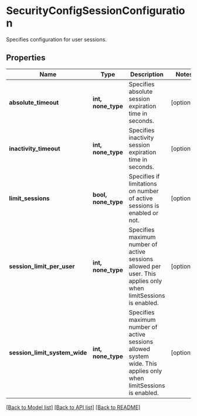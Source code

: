 # SecurityConfigSessionConfiguration

Specifies configuration for user sessions.

## Properties
Name | Type | Description | Notes
------------ | ------------- | ------------- | -------------
**absolute_timeout** | **int, none_type** | Specifies absolute session expiration time in seconds. | [optional] 
**inactivity_timeout** | **int, none_type** | Specifies inactivity session expiration time in seconds. | [optional] 
**limit_sessions** | **bool, none_type** | Specifies if limitations on number of active sessions is enabled or not. | [optional] 
**session_limit_per_user** | **int, none_type** | Specifies maximum number of active sessions allowed per user. This applies only when limitSessions is enabled. | [optional] 
**session_limit_system_wide** | **int, none_type** | Specifies maximum number of active sessions allowed system wide. This applies only when limitSessions is enabled. | [optional] 

[[Back to Model list]](../README.md#documentation-for-models) [[Back to API list]](../README.md#documentation-for-api-endpoints) [[Back to README]](../README.md)


